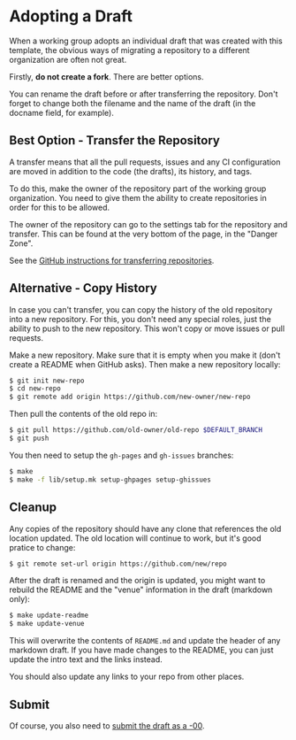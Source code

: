 # Adopting a Draft

When a working group adopts an individual draft that was created with this
template, the obvious ways of migrating a repository to a different organization
are often not great.

Firstly, **do not create a fork**.  There are better options.

You can rename the draft before or after transferring the repository.  Don't
forget to change both the filename and the name of the draft (in the docname field,
for example).


## Best Option - Transfer the Repository

A transfer means that all the pull requests, issues and any CI configuration are moved
in addition to the code (the drafts), its history, and tags.

To do this, make the owner of the repository part of the working group organization.
You need to give them the ability to create repositories in order for this to be
allowed.

The owner of the repository can go to the settings tab for the repository and transfer. 
This can be found at the very bottom of the page, in the "Danger Zone".

See the [GitHub instructions for transferring repositories](https://help.github.com/articles/about-repository-transfers/).


## Alternative - Copy History

In case you can't transfer, you can copy the history of the old repository into
a new repository.  For this, you don't need any special roles, just the ability
to push to the new repository.  This won't copy or move issues or pull requests.

Make a new repository.  Make sure that it is empty when you make it (don't
create a README when GitHub asks).  Then make a new repository locally:

```sh
$ git init new-repo
$ cd new-repo
$ git remote add origin https://github.com/new-owner/new-repo
```

Then pull the contents of the old repo in:

```sh
$ git pull https://github.com/old-owner/old-repo $DEFAULT_BRANCH
$ git push
```

You then need to setup the `gh-pages` and `gh-issues` 
branches:

```sh
$ make
$ make -f lib/setup.mk setup-ghpages setup-ghissues
```


## Cleanup

Any copies of the repository should have any clone that references the old
location updated.  The old location will continue to work, but it's good pratice
to change:
 
```sh
$ git remote set-url origin https://github.com/new/repo
```

After the draft is renamed and the origin is updated, you might want to rebuild
the README and the "venue" information in the draft (markdown only):

```sh
$ make update-readme
$ make update-venue
```

This will overwrite the contents of `README.md` and update the header of any markdown draft.
If you have made changes to the README, you can just update the intro text and the links instead.
 
You should also update any links to your repo from other places.


## Submit

Of course, you also need to [submit the draft as a -00](./SUBMITTING.md).
